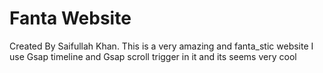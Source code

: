 # Fanta Website
Created By Saifullah Khan. This is a very amazing and fanta_stic website I use Gsap timeline and Gsap scroll trigger in it and its seems very cool
